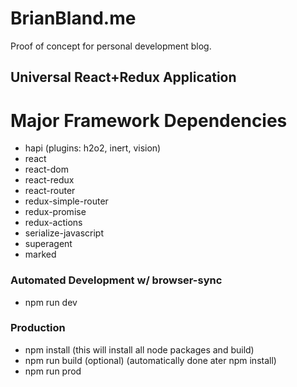 # BrianBland.me
Proof of concept for personal development blog.

## Universal React+Redux Application
# Major Framework Dependencies
- hapi (plugins: h2o2, inert, vision)
- react
- react-dom
- react-redux
- react-router
- redux-simple-router
- redux-promise
- redux-actions
- serialize-javascript
- superagent
- marked

### Automated Development w/ browser-sync
- npm run dev

### Production
- npm install (this will install all node packages and build)
- npm run build (optional) (automatically done ater npm install)
- npm run prod